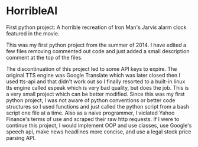 # HorribleAI
First python project: A horrible recreation of Iron Man's Jarvis alarm clock featured in the movie.

This was my first python project from the summer of 2014. I have edited a few files removing commented out code and just added a small description comment at the top of the files.

The discontinuation of this project led to some API keys to expire. The original TTS engine was Google Translate which was later closed then I used tts-api and that didn't work out so I finally resorted to a built-in linux tts engine called espeak which is very bad quality, but does the job. This is a very small project which can be better modified. Since this was my first python project, I was not aware of python conventions or better code structures so I used functions and just called the python script from a bash script one file at a time. Also as a naive programmer, I violated Yahoo Finance's terms of use and scraped their raw http requests. If I were to continue this project, I would implement OOP and use classes, use Google's speech api, make news headlines more concise, and use a legal stock price parsing API.



